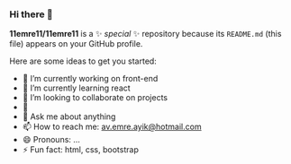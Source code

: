 ### Hi there 👋


**11emre11/11emre11** is a ✨ _special_ ✨ repository because its `README.md` (this file) appears on your GitHub profile.

Here are some ideas to get you started:

- 🔭 I’m currently working on front-end
- 🌱 I’m currently learning react
- 👯 I’m looking to collaborate on projects
- 🤔 
- 💬 Ask me about anything
- 📫 How to reach me: av.emre.ayik@hotmail.com
- 😄 Pronouns: ...
- ⚡ Fun fact: html, css, bootstrap


